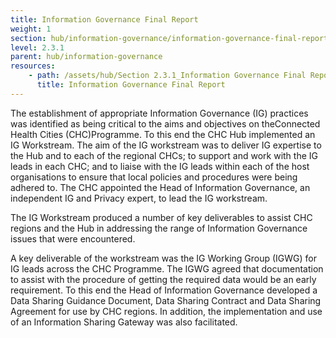 ```yaml
---
title: Information Governance Final Report
weight: 1
section: hub/information-governance/information-governance-final-report
level: 2.3.1
parent: hub/information-governance
resources:
    - path: /assets/hub/Section 2.3.1_Information Governance Final Report.pdf
      title: Information Governance Final Report
---
```


The establishment of appropriate Information Governance (IG) practices was identified as being critical to the aims and objectives on theConnected Health Cities (CHC)Programme.  To this end the CHC Hub implemented an IG Workstream.  The aim of the IG workstream was to deliver IG expertise to the Hub and to each of the regional CHCs; to support and work with the IG leads in each CHC; and to liaise with the IG leads within each of the host organisations to ensure that local policies and procedures were being adhered to. The CHC appointed the Head of Information Governance, an independent IG and Privacy expert, to lead the IG workstream.

The IG Workstream produced a number of key deliverables to assist CHC regions and the Hub in addressing the range of Information Governance issues that were encountered.

A key deliverable of the workstream was the IG Working Group (IGWG) for IG leads across the CHC Programme.  The IGWG agreed that documentation to assist with the procedure of getting the required data would be an early requirement.  To this end the Head of Information Governance developed a Data Sharing Guidance Document, Data Sharing Contract and Data Sharing Agreement for use by CHC regions.  In addition, the implementation and use of an Information Sharing Gateway was also facilitated.
